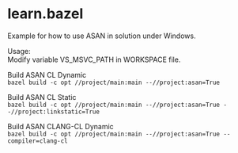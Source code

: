 # learn.bazel

Example for how to use ASAN in solution under Windows.

Usage:  
Modify variable VS_MSVC_PATH in WORKSPACE file.

Build ASAN CL Dynamic  
`bazel build -c opt //project/main:main --//project:asan=True`  

Build ASAN CL Static  
`bazel build -c opt //project/main:main --//project:asan=True --//project:linkstatic=True`  

Build ASAN CLANG-CL Dynamic  
`bazel build -c opt //project/main:main --//project:asan=True --compiler=clang-cl`  
